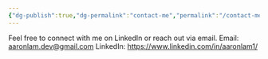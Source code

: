 ```yaml
---
{"dg-publish":true,"dg-permalink":"contact-me","permalink":"/contact-me/"}
---
```


Feel free to connect with me on LinkedIn or reach out via email.
Email: aaronlam.dev@gmail.com
LinkedIn: https://www.linkedin.com/in/aaronlam1/